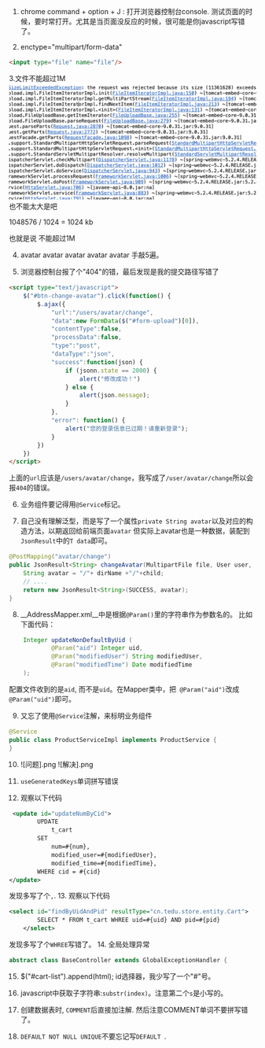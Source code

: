 1. chrome command + option + J : 打开浏览器控制台console. 测试页面的时候，要时常打开。尤其是当页面没反应的时候，很可能是你javascript写错了。


2. enctype="multipart/form-data" 
```html
<input type="file" name="file"/>
```

3.文件不能超过1M![如图所示](错误.jpeg)也不能太大是吧

1048576 / 1024  = 1024 kb

也就是说 不能超过1M

4. avatar avatar avatar avatar avatar 手敲5遍。

5. 浏览器控制台报了个"404"的错，最后发现是我的提交路径写错了
```html
<script type="text/javascript">
    $("#btn-change-avatar").click(function() {
        $.ajax({
            "url":"/users/avatar/change",
            "data":new FormData($("#form-upload")[0]),
            "contentType":false,
            "processData":false,
            "type":"post",
            "dataType":"json",
            "success":function(json) {
                if (jsonn.state == 2000) {
                    alert("修改成功！")
                } else {
                    alert(json.message);
                }
            },
            "error": function() {
                alert("您的登录信息已过期！请重新登录");
            }
        })
    })
</script>
```

上面的`url`应该是`/users/avatar/change`，我写成了`/user/avatar/change`所以会报`404`的错误。


6. 业务组件要记得用`@Service`标记。

7. 自己没有理解泛型，而是写了一个属性`private String avatar`以及对应的构造方法，以期返回给前端页面`avatar`
但实际上avatar也是一种数据，装配到`JsonResult`中的`T data`即可。
```java
@PostMapping("avatar/change")
public JsonResult<String> changeAvatar(MultipartFile file, User user, 
    String avatar = "/"+ dirName +"/"+child;
    // ....
    return new JsonResult<String>(SUCCESS, avatar);
}
```

8. __AddressMapper.xml__中是根据`@Param()`里的字符串作为参数名的。
比如下面代码：
```java
    Integer updateNonDefaultByUid (
            @Param("aid") Integer uid,
            @Param("modifiedUser") String modifiedUser,
            @Param("modifiedTime") Date modifiedTime
    );
```
配置文件收到的是`aid`, 而不是`uid`。在Mapper类中，把` @Param("aid")`改成` @Param("uid")`即可。

9. 又忘了使用`@Service`注解，来标明业务组件
```java
@Service
public class ProductServiceImpl implements ProductService {
}
```
10. ![问题].png ![解决].png


11. `useGeneratedKeys`单词拼写错误
12. 观察以下代码
```xml
 <update id="updateNumByCid">
        UPDATE 
            t_cart
        SET 
            num=#{num},
            modified_user=#{modifiedUser},
            modified_time=#{modifiedTime},
        WHERE cid = #{cid}
</update>
```
发现多写了个`,`.
13. 观察以下代码
```xml
<select id="findByUidAndPid" resultType="cn.tedu.store.entity.Cart">
        SELECT * FROM t_cart WHREE uid=#{uid} AND pid=#{pid}
    </select>
```
发现多写了个`WHREE`写错了。
14. 全局处理异常
```java
abstract class BaseController extends GlobalExceptionHandler {
```
15. $("#cart-list").append(html);
id选择器，我少写了一个"#"号。

16. javascript中获取子字符串:`substr(index)`。注意第二个`s`是小写的。

17. 创建数据表时, `COMMENT`后直接加注解. 然后注意COMMENT单词不要拼写错了。

18. `DEFAULT NOT NULL UNIQUE`不要忘记写`DEFAULT `.









